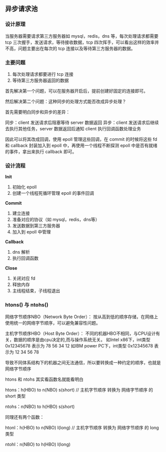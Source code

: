 ## 异步请求池

### 设计原理

当服务器需要请求第三方服务器如 mysql，redis，dns 等，每次处理请求都需要 tcp 三次握手，发送请求，等待接收数据，tcp 四次挥手，可以看出这样的效率并不高，问题主要出在每次的 tcp 连接以及等待第三方服务器的数据。

### 主要问题
1. 每次处理请求都要进行 tcp 连接
2. 等待第三方服务器返回的数据

首先解决第一个问题，可以在服务器开启后，提前创建好固定的连接即可。

然后解决第二个问题：这种同步的处理方式能否改成异步处理？

首先需要明白同步和异步的差异：

同步：client 发送请求后阻塞等待 server 数据返回
异步：client 发送请求后继续去执行其他任务，server 数据返回后通知 client 执行回调函数处理业务

因此可以将其改成回调，使用 epoll 管理这些回调，在 commit 的时候将这些 fd 和 callback 封装加入到 epoll 中，再使用一个线程不断探测 epoll 中是否有就绪的事件，拿出来执行 callback 即可。

### 设计流程

**Init**
1. 初始化 epoll
2. 创建一个线程死循环管理 epoll 的事件回调

**Commit**
1. 建立连接
2. 准备对应的协议（如 mysql，redis，dns等）
3. 发送数据到第三方服务器
4. 加入到 epoll 中管理

**Callback**
1. dns 解析
2. 执行回调函数

**Close**
1. 关闭对应 fd
2. 释放内存
3. 主线程结束，子线程退出

### htons() 与 ntohs()

网络字节顺序NBO（Network Byte Order）：
    按从高到低的顺序存储，在网络上使用统一的网络字节顺序，可以避免兼容性问题。

主机字节顺序HBO（Host Byte Order）：
    不同的机器HBO不相同，与CPU设计有关，数据的顺序是由cpu决定的,而与操作系统无关。
    如Intel x86下，int类型 0x12345678 表示为 78 56 34 12
    如IBM power PC下，int类型 0x12345678 表示为 12 34 56 78

导致不同体系结构下的机器之间无法通信，所以要转换成一种约定的顺序，也就是网络字节顺序

htons 和 ntohs 其实看函数名就能看明白

htons：h(HBO) to n(NBO) s(short) // 主机字节顺序 转换为 网络字节顺序 的 short 类型

ntohs：n(NBO) to h(HBO) s(short)

同理还有两个函数：

htonl：h(HBO) to n(NBO) l(long) // 主机字节顺序 转换为 网络字节顺序 的 long 类型

ntohl：n(NBO) to h(HBO) l(long)
